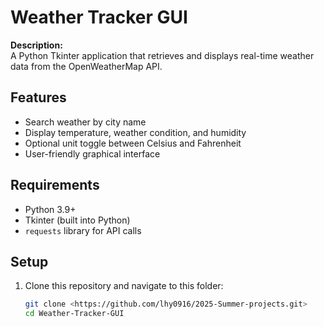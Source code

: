 # Weather Tracker GUI

**Description:**  
A Python Tkinter application that retrieves and displays real-time weather data from the OpenWeatherMap API.

## Features
- Search weather by city name
- Display temperature, weather condition, and humidity
- Optional unit toggle between Celsius and Fahrenheit
- User-friendly graphical interface

## Requirements
- Python 3.9+
- Tkinter (built into Python)
- `requests` library for API calls

## Setup
1. Clone this repository and navigate to this folder:
   ```bash
   git clone <https://github.com/lhy0916/2025-Summer-projects.git>
   cd Weather-Tracker-GUI
